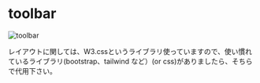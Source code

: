 # toolbar
![toolbar](https://i.imgur.com/8kv8422.png "toolbar")

レイアウトに関しては、W3.cssというライブラリ使っていますので、使い慣れているライブラリ(bootstrap、tailwind など）(or css)がありましたら、そちらで代用下さい。
